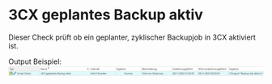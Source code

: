 # 3CX geplantes Backup aktiv
Dieser Check prüft ob ein geplanter, zyklischer Backupjob in 3CX aktiviert ist.

Output Beispiel:
![Output Beispiel](../_images/image-20221128212508-6.png)

